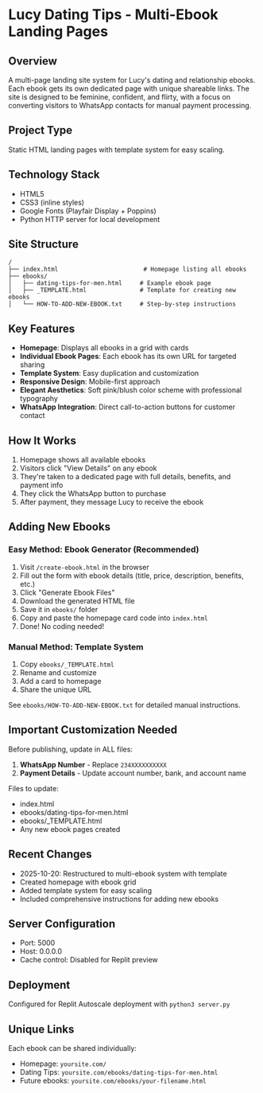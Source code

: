 # Lucy Dating Tips - Multi-Ebook Landing Pages

## Overview
A multi-page landing site system for Lucy's dating and relationship ebooks. Each ebook gets its own dedicated page with unique shareable links. The site is designed to be feminine, confident, and flirty, with a focus on converting visitors to WhatsApp contacts for manual payment processing.

## Project Type
Static HTML landing pages with template system for easy scaling.

## Technology Stack
- HTML5
- CSS3 (inline styles)
- Google Fonts (Playfair Display + Poppins)
- Python HTTP server for local development

## Site Structure
```
/
├── index.html                        # Homepage listing all ebooks
├── ebooks/
│   ├── dating-tips-for-men.html     # Example ebook page
│   ├── _TEMPLATE.html               # Template for creating new ebooks
│   └── HOW-TO-ADD-NEW-EBOOK.txt     # Step-by-step instructions
```

## Key Features
- **Homepage**: Displays all ebooks in a grid with cards
- **Individual Ebook Pages**: Each ebook has its own URL for targeted sharing
- **Template System**: Easy duplication and customization
- **Responsive Design**: Mobile-first approach
- **Elegant Aesthetics**: Soft pink/blush color scheme with professional typography
- **WhatsApp Integration**: Direct call-to-action buttons for customer contact

## How It Works
1. Homepage shows all available ebooks
2. Visitors click "View Details" on any ebook
3. They're taken to a dedicated page with full details, benefits, and payment info
4. They click the WhatsApp button to purchase
5. After payment, they message Lucy to receive the ebook

## Adding New Ebooks

### Easy Method: Ebook Generator (Recommended)
1. Visit `/create-ebook.html` in the browser
2. Fill out the form with ebook details (title, price, description, benefits, etc.)
3. Click "Generate Ebook Files"
4. Download the generated HTML file
5. Save it in `ebooks/` folder
6. Copy and paste the homepage card code into `index.html`
7. Done! No coding needed!

### Manual Method: Template System
1. Copy `ebooks/_TEMPLATE.html`
2. Rename and customize
3. Add a card to homepage
4. Share the unique URL

See `ebooks/HOW-TO-ADD-NEW-EBOOK.txt` for detailed manual instructions.

## Important Customization Needed
Before publishing, update in ALL files:
1. **WhatsApp Number** - Replace `234XXXXXXXXXX` 
2. **Payment Details** - Update account number, bank, and account name

Files to update:
- index.html
- ebooks/dating-tips-for-men.html
- ebooks/_TEMPLATE.html
- Any new ebook pages created

## Recent Changes
- 2025-10-20: Restructured to multi-ebook system with template
- Created homepage with ebook grid
- Added template system for easy scaling
- Included comprehensive instructions for adding new ebooks

## Server Configuration
- Port: 5000
- Host: 0.0.0.0
- Cache control: Disabled for Replit preview

## Deployment
Configured for Replit Autoscale deployment with `python3 server.py`

## Unique Links
Each ebook can be shared individually:
- Homepage: `yoursite.com/`
- Dating Tips: `yoursite.com/ebooks/dating-tips-for-men.html`
- Future ebooks: `yoursite.com/ebooks/your-filename.html`

